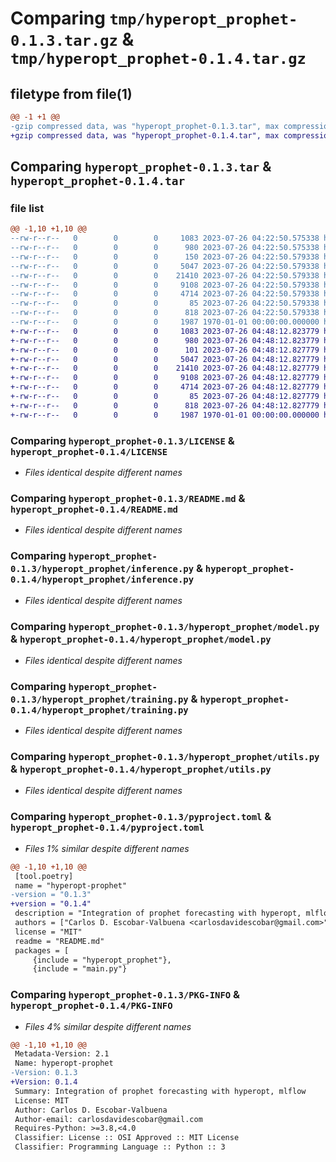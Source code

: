 # Comparing `tmp/hyperopt_prophet-0.1.3.tar.gz` & `tmp/hyperopt_prophet-0.1.4.tar.gz`

## filetype from file(1)

```diff
@@ -1 +1 @@
-gzip compressed data, was "hyperopt_prophet-0.1.3.tar", max compression
+gzip compressed data, was "hyperopt_prophet-0.1.4.tar", max compression
```

## Comparing `hyperopt_prophet-0.1.3.tar` & `hyperopt_prophet-0.1.4.tar`

### file list

```diff
@@ -1,10 +1,10 @@
--rw-r--r--   0        0        0     1083 2023-07-26 04:22:50.575338 hyperopt_prophet-0.1.3/LICENSE
--rw-r--r--   0        0        0      980 2023-07-26 04:22:50.575338 hyperopt_prophet-0.1.3/README.md
--rw-r--r--   0        0        0      150 2023-07-26 04:22:50.579338 hyperopt_prophet-0.1.3/hyperopt_prophet/__init__.py
--rw-r--r--   0        0        0     5047 2023-07-26 04:22:50.579338 hyperopt_prophet-0.1.3/hyperopt_prophet/inference.py
--rw-r--r--   0        0        0    21410 2023-07-26 04:22:50.579338 hyperopt_prophet-0.1.3/hyperopt_prophet/model.py
--rw-r--r--   0        0        0     9108 2023-07-26 04:22:50.579338 hyperopt_prophet-0.1.3/hyperopt_prophet/training.py
--rw-r--r--   0        0        0     4714 2023-07-26 04:22:50.579338 hyperopt_prophet-0.1.3/hyperopt_prophet/utils.py
--rw-r--r--   0        0        0       85 2023-07-26 04:22:50.579338 hyperopt_prophet-0.1.3/main.py
--rw-r--r--   0        0        0      818 2023-07-26 04:22:50.579338 hyperopt_prophet-0.1.3/pyproject.toml
--rw-r--r--   0        0        0     1987 1970-01-01 00:00:00.000000 hyperopt_prophet-0.1.3/PKG-INFO
+-rw-r--r--   0        0        0     1083 2023-07-26 04:48:12.823779 hyperopt_prophet-0.1.4/LICENSE
+-rw-r--r--   0        0        0      980 2023-07-26 04:48:12.823779 hyperopt_prophet-0.1.4/README.md
+-rw-r--r--   0        0        0      101 2023-07-26 04:48:12.827779 hyperopt_prophet-0.1.4/hyperopt_prophet/__init__.py
+-rw-r--r--   0        0        0     5047 2023-07-26 04:48:12.827779 hyperopt_prophet-0.1.4/hyperopt_prophet/inference.py
+-rw-r--r--   0        0        0    21410 2023-07-26 04:48:12.827779 hyperopt_prophet-0.1.4/hyperopt_prophet/model.py
+-rw-r--r--   0        0        0     9108 2023-07-26 04:48:12.827779 hyperopt_prophet-0.1.4/hyperopt_prophet/training.py
+-rw-r--r--   0        0        0     4714 2023-07-26 04:48:12.827779 hyperopt_prophet-0.1.4/hyperopt_prophet/utils.py
+-rw-r--r--   0        0        0       85 2023-07-26 04:48:12.827779 hyperopt_prophet-0.1.4/main.py
+-rw-r--r--   0        0        0      818 2023-07-26 04:48:12.827779 hyperopt_prophet-0.1.4/pyproject.toml
+-rw-r--r--   0        0        0     1987 1970-01-01 00:00:00.000000 hyperopt_prophet-0.1.4/PKG-INFO
```

### Comparing `hyperopt_prophet-0.1.3/LICENSE` & `hyperopt_prophet-0.1.4/LICENSE`

 * *Files identical despite different names*

### Comparing `hyperopt_prophet-0.1.3/README.md` & `hyperopt_prophet-0.1.4/README.md`

 * *Files identical despite different names*

### Comparing `hyperopt_prophet-0.1.3/hyperopt_prophet/inference.py` & `hyperopt_prophet-0.1.4/hyperopt_prophet/inference.py`

 * *Files identical despite different names*

### Comparing `hyperopt_prophet-0.1.3/hyperopt_prophet/model.py` & `hyperopt_prophet-0.1.4/hyperopt_prophet/model.py`

 * *Files identical despite different names*

### Comparing `hyperopt_prophet-0.1.3/hyperopt_prophet/training.py` & `hyperopt_prophet-0.1.4/hyperopt_prophet/training.py`

 * *Files identical despite different names*

### Comparing `hyperopt_prophet-0.1.3/hyperopt_prophet/utils.py` & `hyperopt_prophet-0.1.4/hyperopt_prophet/utils.py`

 * *Files identical despite different names*

### Comparing `hyperopt_prophet-0.1.3/pyproject.toml` & `hyperopt_prophet-0.1.4/pyproject.toml`

 * *Files 1% similar despite different names*

```diff
@@ -1,10 +1,10 @@
 [tool.poetry]
 name = "hyperopt-prophet"
-version = "0.1.3"
+version = "0.1.4"
 description = "Integration of prophet forecasting with hyperopt, mlflow"
 authors = ["Carlos D. Escobar-Valbuena <carlosdavidescobar@gmail.com>"]
 license = "MIT"
 readme = "README.md"
 packages = [
     {include = "hyperopt_prophet"},
     {include = "main.py"}
```

### Comparing `hyperopt_prophet-0.1.3/PKG-INFO` & `hyperopt_prophet-0.1.4/PKG-INFO`

 * *Files 4% similar despite different names*

```diff
@@ -1,10 +1,10 @@
 Metadata-Version: 2.1
 Name: hyperopt-prophet
-Version: 0.1.3
+Version: 0.1.4
 Summary: Integration of prophet forecasting with hyperopt, mlflow
 License: MIT
 Author: Carlos D. Escobar-Valbuena
 Author-email: carlosdavidescobar@gmail.com
 Requires-Python: >=3.8,<4.0
 Classifier: License :: OSI Approved :: MIT License
 Classifier: Programming Language :: Python :: 3
```


